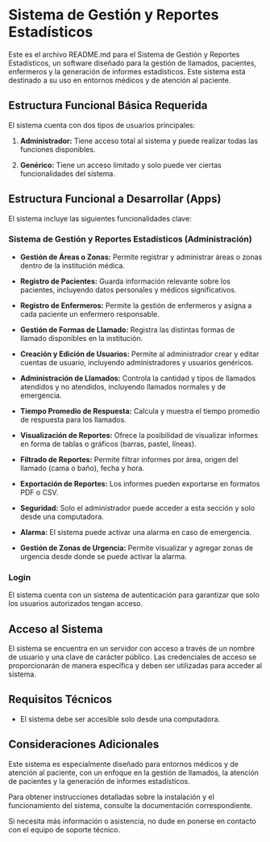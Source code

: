 # Sistema de Gestión y Reportes Estadísticos

Este es el archivo README.md para el Sistema de Gestión y Reportes Estadísticos, un software diseñado para la gestión de llamados, pacientes, enfermeros y la generación de informes estadísticos. Este sistema está destinado a su uso en entornos médicos y de atención al paciente.

## Estructura Funcional Básica Requerida

El sistema cuenta con dos tipos de usuarios principales:

1. **Administrador:** Tiene acceso total al sistema y puede realizar todas las funciones disponibles.

2. **Genérico:** Tiene un acceso limitado y solo puede ver ciertas funcionalidades del sistema.

## Estructura Funcional a Desarrollar (Apps)

El sistema incluye las siguientes funcionalidades clave:

### Sistema de Gestión y Reportes Estadísticos (Administración)

- **Gestión de Áreas o Zonas:** Permite registrar y administrar áreas o zonas dentro de la institución médica.

- **Registro de Pacientes:** Guarda información relevante sobre los pacientes, incluyendo datos personales y médicos significativos.

- **Registro de Enfermeros:** Permite la gestión de enfermeros y asigna a cada paciente un enfermero responsable.

- **Gestión de Formas de Llamado:** Registra las distintas formas de llamado disponibles en la institución.

- **Creación y Edición de Usuarios:** Permite al administrador crear y editar cuentas de usuario, incluyendo administradores y usuarios genéricos.

- **Administración de Llamados:** Controla la cantidad y tipos de llamados atendidos y no atendidos, incluyendo llamados normales y de emergencia.

- **Tiempo Promedio de Respuesta:** Calcula y muestra el tiempo promedio de respuesta para los llamados.

- **Visualización de Reportes:** Ofrece la posibilidad de visualizar informes en forma de tablas o gráficos (barras, pastel, líneas).

- **Filtrado de Reportes:** Permite filtrar informes por área, origen del llamado (cama o baño), fecha y hora.

- **Exportación de Reportes:** Los informes pueden exportarse en formatos PDF o CSV.

- **Seguridad:** Solo el administrador puede acceder a esta sección y solo desde una computadora.

- **Alarma:** El sistema puede activar una alarma en caso de emergencia.

- **Gestión de Zonas de Urgencia:** Permite visualizar y agregar zonas de urgencia desde donde se puede activar la alarma.

### Login

El sistema cuenta con un sistema de autenticación para garantizar que solo los usuarios autorizados tengan acceso.

## Acceso al Sistema

El sistema se encuentra en un servidor con acceso a través de un nombre de usuario y una clave de carácter público. Las credenciales de acceso se proporcionarán de manera específica y deben ser utilizadas para acceder al sistema.

## Requisitos Técnicos

- El sistema debe ser accesible solo desde una computadora.

## Consideraciones Adicionales

Este sistema es especialmente diseñado para entornos médicos y de atención al paciente, con un enfoque en la gestión de llamados, la atención de pacientes y la generación de informes estadísticos.

Para obtener instrucciones detalladas sobre la instalación y el funcionamiento del sistema, consulte la documentación correspondiente.

Si necesita más información o asistencia, no dude en ponerse en contacto con el equipo de soporte técnico.
